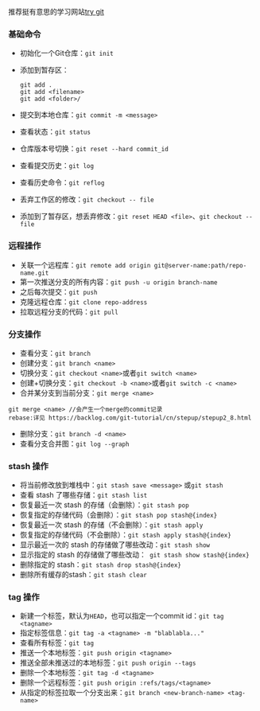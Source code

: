 推荐挺有意思的学习网站[try git](https://try.github.io/)

### 基础命令

- 初始化一个Git仓库：`git init`

- 添加到暂存区：

  ```
  git add .
  git add <filename>
  git add <folder>/
  ```

- 提交到本地仓库：`git commit -m <message>`

- 查看状态：`git status`

- 仓库版本号切换：`git reset --hard commit_id`

- 查看提交历史：`git log`

- 查看历史命令：`git reflog`

- 丢弃工作区的修改：`git checkout -- file`

- 添加到了暂存区，想丢弃修改：`git reset HEAD <file>`、``git checkout -- file``

### 远程操作

- 关联一个远程库：`git remote add origin git@server-name:path/repo-name.git`
- 第一次推送分支的所有内容：`git push -u origin branch-name`
- 之后每次提交：`git push`
- 克隆远程仓库：`git clone repo-address`
- 拉取远程分支的代码：`git pull`

### 分支操作

- 查看分支：`git branch`
- 创建分支：`git branch <name>`
- 切换分支：`git checkout <name>`或者`git switch <name>`
- 创建+切换分支：`git checkout -b <name>`或者`git switch -c <name>`
- 合并某分支到当前分支：`git merge <name>`

```
git merge <name> //会产生一个merge的commit记录
rebase:详见 https://backlog.com/git-tutorial/cn/stepup/stepup2_8.html
```

- 删除分支：`git branch -d <name>`
- 查看分支合并图：`git log --graph`

### stash 操作

- 将当前修改放到堆栈中：`git stash save <message>` 或`git stash`
- 查看 stash 了哪些存储：`git stash list`
- 恢复最近一次 stash 的存储（会删除）：`git stash pop`
- 恢复指定的存储代码（会删除）：`git stash pop stash@{index}`
- 恢复最近一次 stash 的存储（不会删除）：`git stash apply`
- 恢复指定的存储代码（不会删除）：`git stash apply stash@{index}`
- 显示最近一次的 stash 的存储做了哪些改动：` git stash show `
- 显示指定的 stash 的存储做了哪些改动：` git stash show stash@{index}`
- 删除指定的 stash：`git stash drop stash@{index}`
- 删除所有缓存的stash：`git stash clear`

### tag 操作

- 新建一个标签，默认为`HEAD`，也可以指定一个commit id：`git tag <tagname>`
- 指定标签信息：`git tag -a <tagname> -m "blablabla..."`
- 查看所有标签：`git tag`
- 推送一个本地标签：`git push origin <tagname>`
- 推送全部未推送过的本地标签：`git push origin --tags`
- 删除一个本地标签：`git tag -d <tagname>`
- 删除一个远程标签：`git push origin :refs/tags/<tagname>`
- 从指定的标签拉取一个分支出来：`git branch <new-branch-name> <tag-name> `
